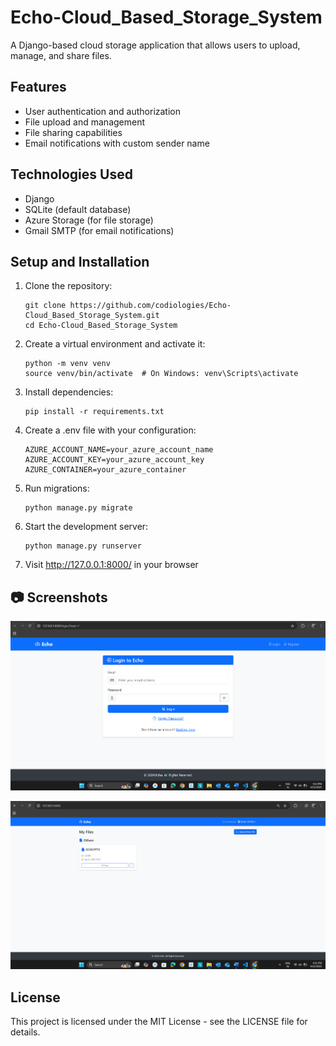 # Echo-Cloud_Based_Storage_System

A Django-based cloud storage application that allows users to upload, manage, and share files.

## Features

- User authentication and authorization
- File upload and management
- File sharing capabilities
- Email notifications with custom sender name

## Technologies Used

- Django
- SQLite (default database)
- Azure Storage (for file storage)
- Gmail SMTP (for email notifications)

## Setup and Installation

1. Clone the repository:
   ```
   git clone https://github.com/codiologies/Echo-Cloud_Based_Storage_System.git
   cd Echo-Cloud_Based_Storage_System
   ```

2. Create a virtual environment and activate it:
   ```
   python -m venv venv
   source venv/bin/activate  # On Windows: venv\Scripts\activate
   ```

3. Install dependencies:
   ```
   pip install -r requirements.txt
   ```

4. Create a .env file with your configuration:
   ```
   AZURE_ACCOUNT_NAME=your_azure_account_name
   AZURE_ACCOUNT_KEY=your_azure_account_key
   AZURE_CONTAINER=your_azure_container
   ```

5. Run migrations:
   ```
   python manage.py migrate
   ```

6. Start the development server:
   ```
   python manage.py runserver
   ```

7. Visit http://127.0.0.1:8000/ in your browser

## 📷 Screenshots  
 
 ![Loginpage](GitHub%20Resources/login.png)  
 
 ![Loginpage](GitHub%20Resources/signup.png)  
 
 
## License

This project is licensed under the MIT License - see the LICENSE file for details. 
